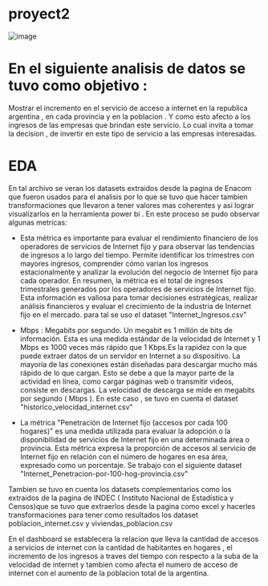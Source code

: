 # proyect2

![image](https://github.com/38215290/proyect2/assets/127343400/e0e3244e-83b1-4e3f-bb06-55c3523eb199)
# En el siguiente analisis de datos se tuvo como objetivo :

Mostrar el incremento en el servicio de acceso a internet en la republica argentina ,  en cada provincia y en la poblacion . Y como esto afecto a los ingresos de las empresas que brindan este servicio. Lo cual invita a tomar la decision , de invertir en este tipo de servicio a las empresas interesadas.

# EDA

En tal archivo se veran los datasets extraidos desde la pagina de Enacom  que fueron usados para el analisis por lo que se tuvo que hacer tambien transformaciones que llevaron a tener valores mas coherentes y asi lograr visualizarlos en la herramienta power bi .
En este proceso se pudo observar algunas metricas:

- Esta métrica es importante para evaluar el rendimiento financiero de los operadores de servicios de Internet fijo y para observar las tendencias de ingresos a lo largo del tiempo. Permite identificar los trimestres con mayores ingresos, comprender cómo varían los ingresos estacionalmente y analizar la evolución del negocio de Internet fijo para cada operador.
En resumen, la métrica es el total de ingresos trimestrales generados por los operadores de servicios de Internet fijo. Esta información es valiosa para tomar decisiones estratégicas, realizar análisis financieros y evaluar el crecimiento de la industria de Internet fijo en el mercado. para tal se uso el dataset "Internet_Ingresos.csv"

- Mbps :
Megabits por segundo. Un megabit es 1 millón de bits de información. Esta es una medida estándar de la velocidad de Internet y 1 Mbps es 1000 veces más rápido que 1 Kbps.Es la rapidez con la que puede extraer datos de un servidor en Internet a su dispositivo. La mayoría de las conexiones están diseñadas para descargar mucho más rápido de lo que cargan. Esto se debe a que la mayor parte de la actividad en línea, como cargar páginas web o transmitir videos, consiste en descargas. La velocidad de descarga se mide en megabits por segundo ( Mbps ). En este caso , se tuvo en cuenta el dataset "historico_velocidad_internet.csv"

- La métrica "Penetración de Internet fijo (accesos por cada 100 hogares)" es una medida utilizada para evaluar la adopción o la disponibilidad de servicios de Internet fijo en una determinada área o provincia. Esta métrica expresa la proporción de accesos al servicio de Internet fijo en relación con el número de hogares en esa área, expresado como un porcentaje. Se trabajo con el siguiente dataset "Internet_Penetracion-por-100-hog-provincia.csv"

  
 Tambien se tuvo en cuenta los datasets complementarios como los extraidos de la pagina de INDEC ( Instituto Nacional de Estadística y Censos)que se tuvo que extraerlos desde la pagina como excel y hacerles transformaciones para tener como resultados los dataset poblacion_internet.csv y viviendas_poblacion.csv 

En el dashboard se establecera la relacion que lleva la cantidad de accesos a servicios de internet con la cantidad de habitantes en hogares , el incremento de los ingresos a traves del tiempo con respecto a la suba de la velocidad de internet y tambien como afecta el numero de acceso de internet con el aumento de la poblacion total de la argentina.  

